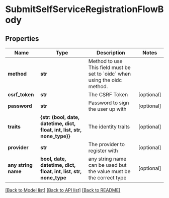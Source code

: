 # SubmitSelfServiceRegistrationFlowBody


## Properties
Name | Type | Description | Notes
------------ | ------------- | ------------- | -------------
**method** | **str** | Method to use  This field must be set to &#x60;oidc&#x60; when using the oidc method. | 
**csrf_token** | **str** | The CSRF Token | [optional] 
**password** | **str** | Password to sign the user up with | [optional] 
**traits** | **{str: (bool, date, datetime, dict, float, int, list, str, none_type)}** | The identity traits | [optional] 
**provider** | **str** | The provider to register with | [optional] 
**any string name** | **bool, date, datetime, dict, float, int, list, str, none_type** | any string name can be used but the value must be the correct type | [optional]

[[Back to Model list]](../README.md#documentation-for-models) [[Back to API list]](../README.md#documentation-for-api-endpoints) [[Back to README]](../README.md)


